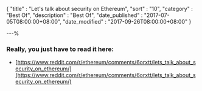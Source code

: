 {
"title"       : "Let's talk about security on Ethereum",
"sort"        : "10",
"category"    : "Best Of",
"description" : "Best Of",
"date_published" : "2017-07-05T08:00:00+08:00",
"date_modified"  : "2017-09-26T08:00:00+08:00"
}

---%


### Really, you just have to read it here:

- [https://www.reddit.com/r/ethereum/comments/6orxtt/lets_talk_about_security_on_ethereum/](https://www.reddit.com/r/ethereum/comments/6orxtt/lets_talk_about_security_on_ethereum/)
